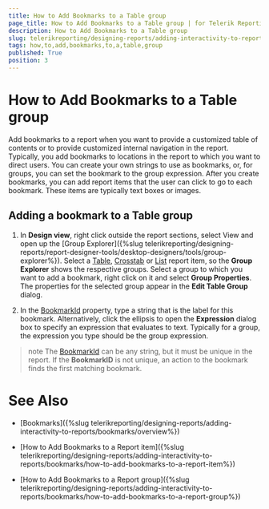 ```yaml
---
title: How to Add Bookmarks to a Table group
page_title: How to Add Bookmarks to a Table group | for Telerik Reporting Documentation
description: How to Add Bookmarks to a Table group
slug: telerikreporting/designing-reports/adding-interactivity-to-reports/bookmarks/how-to-add-bookmarks-to-a-table-group
tags: how,to,add,bookmarks,to,a,table,group
published: True
position: 3
---
```


# How to Add Bookmarks to a Table group



Add bookmarks to a report when you want to provide a customized table of contents or      	to provide customized internal navigation in the report. Typically, you add bookmarks to locations in      	the report to which you want to direct users. You can create your own strings to use as bookmarks,      	or, for groups, you can set the bookmark to the group expression. After you create bookmarks,      	you can add report items that the user     	can click to go to each bookmark. These items are typically text boxes or images. 

## Adding a bookmark to a Table group

1. In __Design view__, right click outside the report sections, select View and open up the 
		[Group Explorer]({%slug telerikreporting/designing-reports/report-designer-tools/desktop-designers/tools/group-explorer%}).
	Select a [Table](/reporting/api/Telerik.Reporting.Table), 
  	[Crosstab](/reporting/api/Telerik.Reporting.Crosstab)  	 or [List](/reporting/api/Telerik.Reporting.List) report item, so the 
  	__Group Explorer__ shows the respective groups. Select a group to which you want to add a bookmark, right click on it and select 
  	__Group Properties__. The properties for the selected group appear in the __Edit Table Group__ dialog.

1. In the [BookmarkId](/reporting/api/Telerik.Reporting.TableGroup#Telerik_Reporting_TableGroup_BookmarkId) property, 
	type a string that is the label for this bookmark. Alternatively, click the ellipsis to open the __Expression__ dialog box to 
	specify an expression that evaluates to text. Typically for a group, the expression you type should be the group expression. 

>note The [BookmarkId](/reporting/api/Telerik.Reporting.TableGroup#Telerik_Reporting_TableGroup_BookmarkId) can be any string,  	but it must be unique in the report. If the  __BookmarkID__  is not unique, an action to the bookmark finds the first matching bookmark.


# See Also


 * [Bookmarks]({%slug telerikreporting/designing-reports/adding-interactivity-to-reports/bookmarks/overview%})

 * [How to Add Bookmarks to a Report item]({%slug telerikreporting/designing-reports/adding-interactivity-to-reports/bookmarks/how-to-add-bookmarks-to-a-report-item%})

 * [How to Add Bookmarks to a Report group]({%slug telerikreporting/designing-reports/adding-interactivity-to-reports/bookmarks/how-to-add-bookmarks-to-a-report-group%})
